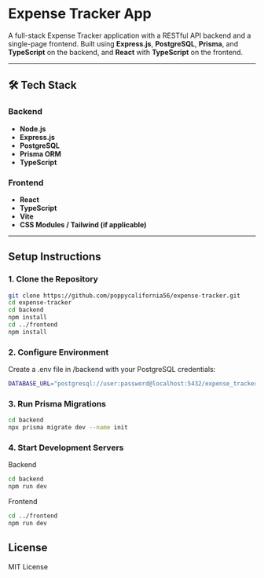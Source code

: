 # Expense Tracker App

A full-stack Expense Tracker application with a RESTful API backend and a single-page frontend. Built using **Express.js**, **PostgreSQL**, **Prisma**, and **TypeScript** on the backend, and **React** with **TypeScript** on the frontend.

---

## 🛠 Tech Stack

### Backend
- **Node.js**
- **Express.js**
- **PostgreSQL**
- **Prisma ORM**
- **TypeScript**

### Frontend
- **React**
- **TypeScript**
- **Vite**
- **CSS Modules / Tailwind (if applicable)**

---

##  Setup Instructions

### 1. Clone the Repository

```bash
git clone https://github.com/poppycalifornia56/expense-tracker.git
cd expense-tracker
cd backend
npm install
cd ../frontend
npm install
```

### 2. Configure Environment
Create a .env file in /backend with your PostgreSQL credentials:

```bash
DATABASE_URL="postgresql://user:password@localhost:5432/expense_tracker"
```

### 3. Run Prisma Migrations

```bash
cd backend
npx prisma migrate dev --name init
```

### 4. Start Development Servers
Backend

```bash
cd backend
npm run dev
```

Frontend

```bash
cd ../frontend
npm run dev
```

## License
MIT License